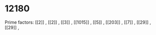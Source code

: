 # 12180

Prime factors: [[2]] , [[2]] , [[3]] , [[1015]] , [[5]] , [[203]] , [[7]] , [[29]] , [[29]] , 